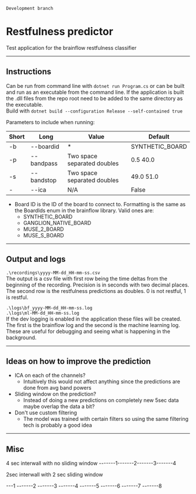 ```
Development branch
```

# Restfulness predictor

Test application for the brainflow restfulness classifier

---

## Instructions

Can be run from command line with `dotnet run Program.cs` or can be built and run as an executable from the command
line. If the application is built the .dll files from the repo root need to be added to the same directory as the
executable.  
Build with `dotnet build --configuration Release --self-contained true`

Parameters to include when running:

| Short | Long       | Value                       | Default         |
|-------|------------|-----------------------------|-----------------|
| -b    | --boardid  | *                           | SYNTHETIC_BOARD |
| -p    | --bandpass | Two space separated doubles | 0.5 40.0        |
| -s    | --bandstop | Two space separated doubles | 49.0 51.0       |
| -     | --ica      | N/A                         | False           |

* Board ID is the ID of the board to connect to. Formatting is the same as the BoardIds enum in the brainflow
  library. Valid ones are:
    * SYNTHETIC_BOARD
    * GANGLION_NATIVE_BOARD
    * MUSE_2_BOARD
    * MUSE_S_BOARD

---

## Output and logs

`.\recordings\yyyy-MM-dd_HH-mm-ss.csv`  
The output is a csv file with first row being the time deltas from the beginning of the recording. Precision is in
seconds with two decimal places. The second row is the restfulness predictions as doubles. 0 is not restful, 1 is
restful.

`.\logs\bf_yyyy-MM-dd_HH-mm-ss.log`  
`.\logs\ml-MM-dd_HH-mm-ss.log`  
If the dev logging is enabled in the application these files will be created. The first is the brainflow log and the
second is the machine learning log. These are useful for debugging and seeing what is happening in the background.

---

## Ideas on how to improve the prediction

- ICA on each of the channels?
  - Intuitively this would not affect anything since the predictions are done from avg band powers
- Sliding window on the prediction?
  - Instead of doing a new predictions on completely new 5sec data maybe overlap the data a bit?
- Don't use custom filtering
  - The model was trained with certain filters so using the same filtering tech is probably a good idea

---

## Misc

4 sec interwall with no sliding window
-------1-------2-------3-------4

2sec interwall with 2 sec sliding window

---1
-------2
    -------3
        -------4
            -------5
                -------6
                    -------7
                        -------8

